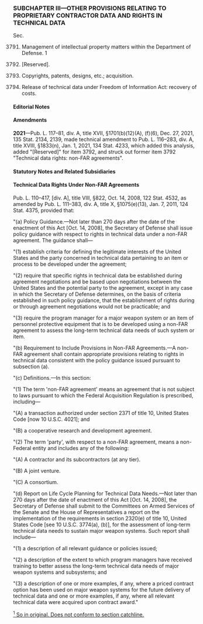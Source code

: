 ### SUBCHAPTER III—OTHER PROVISIONS RELATING TO PROPRIETARY CONTRACTOR DATA AND RIGHTS IN TECHNICAL DATA ###

Sec.

3791. Management of intellectual property matters within the Department of Defense. 1

3792. [Reserved].

3793. Copyrights, patents, designs, etc.; acquisition.

3794. Release of technical data under Freedom of Information Act: recovery of costs.

#### **Editorial Notes** ####

#### Amendments ####

**2021**—Pub. L. 117–81, div. A, title XVII, §1701(b)(12)(A), (f)(6), Dec. 27, 2021, 135 Stat. 2134, 2139, made technical amendment to Pub. L. 116–283, div. A, title XVIII, §1833(n), Jan. 1, 2021, 134 Stat. 4233, which added this analysis, added "[Reserved]" for item 3792, and struck out former item 3792 "Technical data rights: non-FAR agreements".

#### **Statutory Notes and Related Subsidiaries** ####

#### Technical Data Rights Under Non-FAR Agreements ####

Pub. L. 110–417, [div. A], title VIII, §822, Oct. 14, 2008, 122 Stat. 4532, as amended by Pub. L. 111–383, div. A, title X, §1075(e)(13), Jan. 7, 2011, 124 Stat. 4375, provided that:

"(a) Policy Guidance.—Not later than 270 days after the date of the enactment of this Act [Oct. 14, 2008], the Secretary of Defense shall issue policy guidance with respect to rights in technical data under a non-FAR agreement. The guidance shall—

"(1) establish criteria for defining the legitimate interests of the United States and the party concerned in technical data pertaining to an item or process to be developed under the agreement;

"(2) require that specific rights in technical data be established during agreement negotiations and be based upon negotiations between the United States and the potential party to the agreement, except in any case in which the Secretary of Defense determines, on the basis of criteria established in such policy guidance, that the establishment of rights during or through agreement negotiations would not be practicable; and

"(3) require the program manager for a major weapon system or an item of personnel protective equipment that is to be developed using a non-FAR agreement to assess the long-term technical data needs of such system or item.

"(b) Requirement to Include Provisions in Non-FAR Agreements.—A non-FAR agreement shall contain appropriate provisions relating to rights in technical data consistent with the policy guidance issued pursuant to subsection (a).

"(c) Definitions.—In this section:

"(1) The term 'non-FAR agreement' means an agreement that is not subject to laws pursuant to which the Federal Acquisition Regulation is prescribed, including—

"(A) a transaction authorized under section 2371 of title 10, United States Code [now 10 U.S.C. 4021]; and

"(B) a cooperative research and development agreement.

"(2) The term 'party', with respect to a non-FAR agreement, means a non-Federal entity and includes any of the following:

"(A) A contractor and its subcontractors (at any tier).

"(B) A joint venture.

"(C) A consortium.

"(d) Report on Life Cycle Planning for Technical Data Needs.—Not later than 270 days after the date of enactment of this Act [Oct. 14, 2008], the Secretary of Defense shall submit to the Committees on Armed Services of the Senate and the House of Representatives a report on the implementation of the requirements in section 2320(e) of title 10, United States Code [see 10 U.S.C. 3774(a), (b)], for the assessment of long-term technical data needs to sustain major weapon systems. Such report shall include—

"(1) a description of all relevant guidance or policies issued;

"(2) a description of the extent to which program managers have received training to better assess the long-term technical data needs of major weapon systems and subsystems; and

"(3) a description of one or more examples, if any, where a priced contract option has been used on major weapon systems for the future delivery of technical data and one or more examples, if any, where all relevant technical data were acquired upon contract award."

[<sup>1</sup> So in original. Does not conform to section catchline.](#I_1)